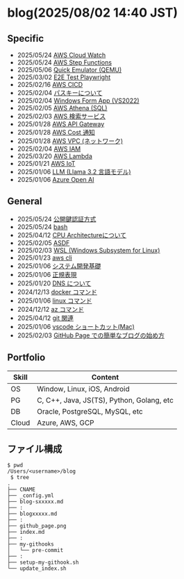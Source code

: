 # blog(2025/08/02 14:40 JST)

## Specific
- 2025/05/24 [AWS Cloud Watch](./blog-s20AWSCloudWatch.md)
- 2025/05/24 [AWS Step Functions](./blog-sAWSStepFunctions.md)
- 2025/05/06 [Quick Emulator (QEMU)](./blog-sQEMU.md)
- 2025/03/02 [E2E Test Playwright](./blog-sPlaywright.md)
- 2025/02/16 [AWS CICD](./blog-sAWSCICD.md)
- 2025/02/04 [パスキーについて](./blog-sPassKey.md)
- 2025/02/04 [Windows Form App (VS2022)](./blog-sVS2022_WinApp.md)
- 2025/02/05 [AWS Athena (SQL)](./blog-s19athena.md)
- 2025/02/03 [AWS 検索サービス](./blog-s18opensearch.md)
- 2025/01/28 [AWS API Gateway](./blog-s17apigw.md)
- 2025/01/28 [AWS Cost 通知](./blog-s16cost-notification.md)
- 2025/01/28 [AWS VPC (ネットワーク)](./blog-s15aws-VPC.md)
- 2025/02/04 [AWS IAM](./blog-s14aws-IAM.md)
- 2025/03/20 [AWS Lambda](./blog-s13aws-lambda.md)
- 2025/01/21 [AWS IoT](./blog-s12awsiot.md)
- 2025/01/06 [LLM (Llama 3.2 言語モデル)](./blog-s11Llama.md)
- 2025/01/06 [Azure Open AI](./blog-s09aoai.md)

## General
- 2025/05/24 [公開鍵認証方式](./blog11-pubkey-auth.md)
- 2025/05/24 [bash](./blog-bash.md)
- 2025/04/12 [CPU Architectureについて](./blog_CPU-Architecture.md)
- 2025/02/05 [ASDF](./blog_ASDF.md)
- 2025/02/03 [WSL (Windows Subsystem for Linux)](./blog_WSL.md)
- 2025/01/23 [aws cli](./blog10aws.md)
- 2025/01/06 [システム開発基礎](./blog08process.md)
- 2025/01/06 [正規表現](./blog07re.md)
- 2025/01/20 [DNS について](./blog06DNS.md)
- 2024/12/13 [docker コマンド](./blog05docker.md)
- 2025/01/06 [linux コマンド](./blog05linux.md)
- 2024/12/12 [az コマンド](./blog04.md)
- 2025/04/12 [git 関連](./blog03Git.md)
- 2025/01/06 [vscode ショートカット(Mac)](./blog02.md)
- 2025/02/03 [GitHub Page での簡単なブログの始め方](./blog01.md)

## Portfolio

| Skill | Content                                   |
| ----- | ----------------------------------------- |
| OS    | Window, Linux, iOS, Android               |
| PG    | C, C++, Java, JS(TS), Python, Golang, etc |
| DB    | Oracle, PostgreSQL, MySQL, etc            |
| Cloud | Azure, AWS, GCP                           |

## ファイル構成

```
$ pwd
/Users/<username>/blog
 $ tree
.
├── CNAME
├── _config.yml
├── blog-sxxxxx.md
├── :
├── blogxxxxx.md
├── :
├── github_page.png
├── index.md
├── :
├── my-githooks
│   └── pre-commit
├── :
├── setup-my-githook.sh
└── update_index.sh

```
